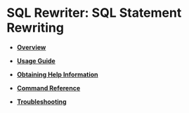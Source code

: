 # SQL Rewriter: SQL Statement Rewriting<a name="EN-US_TOPIC_0000001364336305"></a>

-   **[Overview](sql-rewriter-overview.md)** 

-   **[Usage Guide](sql-rewriter-usage-guide.md)** 

-   **[Obtaining Help Information](sql-rewriter-obtaining-help-information.md)** 

-   **[Command Reference](sql-rewriter-command-reference.md)** 

-   **[Troubleshooting](sql-rewriter-troubleshooting.md)** 
